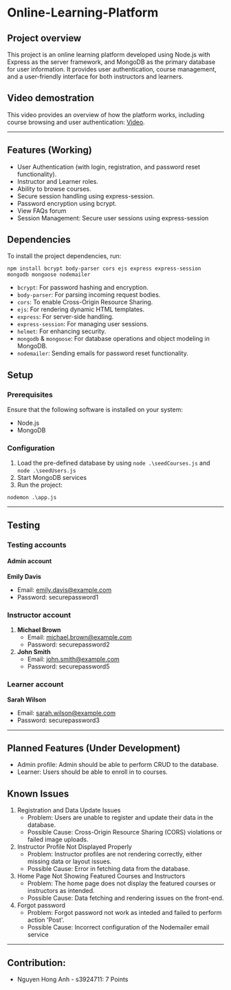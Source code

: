 # Online-Learning-Platform
## Project overview
This project is an online learning platform developed using Node.js with Express as the server framework, and MongoDB as the primary database for user information. It provides user authentication, course management, and a user-friendly interface for both instructors and learners.
## Video demostration
This video provides an overview of how the platform works, including course browsing and user authentication: [Video](https://youtu.be/x0QU3cGms2M).

---

## Features (Working)
- User Authentication (with login, registration, and password reset functionality).
- Instructor and Learner roles.
- Ability to browse courses.
- Secure session handling using express-session.
- Password encryption using bcrypt.
- View FAQs forum
- Session Management: Secure user sessions using express-session
## Dependencies
To install the project dependencies, run:
```
npm install bcrypt body-parser cors ejs express express-session mongodb mongoose nodemailer
```
- `bcrypt`: For password hashing and encryption.
- `body-parser`: For parsing incoming request bodies.
- `cors`: To enable Cross-Origin Resource Sharing.
- `ejs`: For rendering dynamic HTML templates.
- `express`: For server-side handling.
- `express-session`: For managing user sessions.
- `helmet`: For enhancing security.
- `mongodb` & `mongoose`: For database operations and object modeling in MongoDB.
- `nodemailer`: Sending emails for password reset functionality.
## Setup
### Prerequisites
Ensure that the following software is installed on your system:
- Node.js
- MongoDB
### Configuration
1. Load the pre-defined database by using `node .\seedCourses.js` and `node .\seedUsers.js`
2. Start MongoDB services
3. Run the project:
```
nodemon .\app.js
```
---
## Testing
### Testing accounts
#### Admin account
**Emily Davis**
- Email: emily.davis@example.com
- Password: securepassword1
### Instructor account
1. **Michael Brown**
   - Email: michael.brown@example.com
   - Password: securepassword2
2. **John Smith**
   - Email: john.smith@example.com
   - Password: securepassword5
### Learner account
**Sarah Wilson**
- Email: sarah.wilson@example.com
- Password: securepassword3
---
## Planned Features (Under Development)
- Admin profile: Admin should be able to perform CRUD to the database.
- Learner: Users should be able to enroll in to courses.
## Known Issues
1.  Registration and Data Update Issues
    - Problem: Users are unable to register and update their data in the database.
    - Possible Cause: Cross-Origin Resource Sharing (CORS) violations or failed image uploads.
2. Instructor Profile Not Displayed Properly
   - Problem: Instructor profiles are not rendering correctly, either missing data or layout issues.
   - Possible Cause: Error in fetching data from the database.
3. Home Page Not Showing Featured Courses and Instructors
   - Problem: The home page does not display the featured courses or instructors as intended.
   - Possible Cause: Data fetching and rendering issues on the front-end.
4. Forgot password
   - Problem: Forgot password not work as inteded and failed to perform action 'Post'.
   - Possible Cause: Incorrect configuration of the Nodemailer email service
---
## Contribution:
- Nguyen Hong Anh - s3924711: 7 Points
